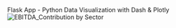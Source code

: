 Flask App - Python Data Visualization with Dash & Plotly
![EBITDA_Contribution by Sector](https://github.com/user-attachments/assets/6bd05119-50f9-48f5-abaa-fb8ecc50fc69)
